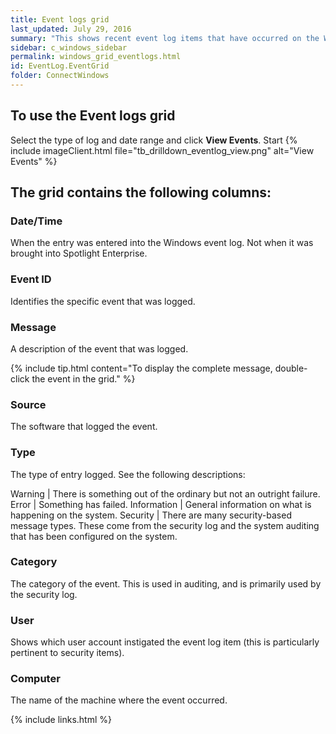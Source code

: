 ```yaml
---
title: Event logs grid
last_updated: July 29, 2016
summary: "This shows recent event log items that have occurred on the Windows Server. The Windows Event Log is where application or operating system information is written and can be accessed by system administrators."
sidebar: c_windows_sidebar
permalink: windows_grid_eventlogs.html
id: EventLog.EventGrid
folder: ConnectWindows
---
```



## To use the Event logs grid

Select the type of log and date range and click **View Events**.
Start {% include imageClient.html file="tb_drilldown_eventlog_view.png" alt="View Events" %}

## The grid contains the following columns:

### Date/Time

When the entry was entered into the Windows event log. Not when it was brought into Spotlight Enterprise.

### Event ID

Identifies the specific event that was logged.

### Message

A description of the event that was logged.

{% include tip.html content="To display the complete message, double-click the event in the grid." %}

### Source

The software that logged the event.

### Type

The type of entry logged. See the following descriptions:

Warning | There is something out of the ordinary but not an outright failure.
Error | Something has failed.
Information | General information on what is happening on the system.
Security | There are many security-based message types. These come from the security log and the system auditing that has been configured on the system.

### Category

The category of the event. This is used in auditing, and is primarily used by the security log.

### User

Shows which user account instigated the event log item (this is particularly pertinent to security items).

### Computer

The name of the machine where the event occurred.


{% include links.html %}
